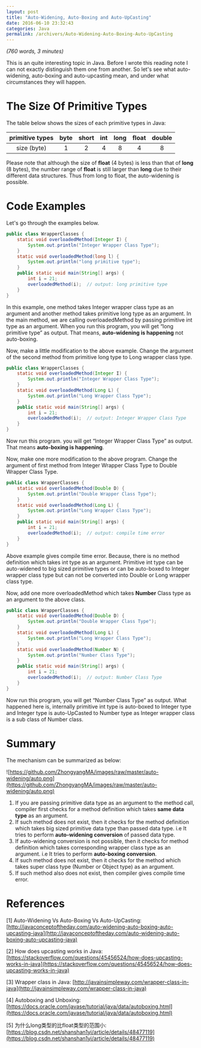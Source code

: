 ```yaml
---
layout: post
title: "Auto-Widening, Auto-Boxing and Auto-UpCasting"
date: 2016-06-10 23:32:43
categories: Java
permalink: /archivers/Auto-Widening-Auto-Boxing-Auto-UpCasting
---
```


_(760 words, 3 minutes)_

This is an quite interesting topic in Java. Before I wrote this reading note I can not exactly distinguish them one from another. So let's see what auto-widening, auto-boxing and auto-upcasting mean, and under what circumstances they will happen.

<!--more-->

# The Size Of Primitive Types

The table below shows the sizes of each primitive types in Java:

| primitive types | byte | short | int  | long | float | double |
| :-------------: | :--: | :---: | :--: | :--: | :---: | :----: |
|   size (byte)   |  1   |   2   |  4   |  8   |   4   |   8    |

Please note that although the size of **float** (4 bytes) is less than that of **long** (8 bytes), the number range of **float** is still larger than **long** due to their different data structures. Thus from long to float, the auto-widening is possible.

# Code Examples

Let's go through the examples below.

```java
public class WrapperClasses {
    static void overloadedMethod(Integer I) {
        System.out.println("Integer Wrapper Class Type");
    }
    static void overloadedMethod(long l) {
        System.out.println("long primitive type");
    }
    public static void main(String[] args) {
        int i = 21;
        overloadedMethod(i);  // output: long primitive type
    }
}
```

In this example, one method takes Integer wrapper class type as an argument and another method takes primitive long type as an argument. In the main method, we are calling overloadedMethod by passing primitive int type as an argument. When you run this program, you will get “long primitive type” as output. That means, **auto-widening is happening** not auto-boxing.

Now, make a little modification to the above example. Change the argument of the second method from primitive long type to Long wrapper class type.

```java
public class WrapperClasses {
    static void overloadedMethod(Integer I) {
        System.out.println("Integer Wrapper Class Type");
    }
    static void overloadedMethod(Long L) {
        System.out.println("Long Wrapper Class Type");
    }
    public static void main(String[] args) {
        int i = 21;
        overloadedMethod(i);  // output: Integer Wrapper Class Type
    }
}
```

Now run this program. you will get “Integer Wrapper Class Type” as output. That means **auto-boxing is happening**.

Now, make one more modification to the above program. Change the argument of first method from Integer Wrapper Class Type to Double Wrapper Class Type.

```java
public class WrapperClasses {
    static void overloadedMethod(Double D) {
        System.out.println("Double Wrapper Class Type");
    }
    static void overloadedMethod(Long L) {
        System.out.println("Long Wrapper Class Type");
    }
    public static void main(String[] args) {
        int i = 21;
        overloadedMethod(i);  // output: compile time error
    }
}
```

Above example gives compile time error. Because, there is no method definition which takes int type as an argument. Primitive int type can be auto-widened to big sized primitive types or can be auto-boxed to Integer wrapper class type but can not be converted into Double or Long wrapper class type.

Now, add one more overloadedMethod which takes **Number** Class type as an argument to the above class.

```java
public class WrapperClasses {
    static void overloadedMethod(Double D) {
        System.out.println("Double Wrapper Class Type");
    }
    static void overloadedMethod(Long L) {
        System.out.println("Long Wrapper Class Type");
    }
    static void overloadedMethod(Number N) {
        System.out.println("Number Class Type");
    }
    public static void main(String[] args) {
        int i = 21;
        overloadedMethod(i);  // output: Number Class Type
    }
}
```

Now run this program, you will get “Number Class Type” as output. What happened here is, internally primitive int type is auto-boxed to Integer type and Integer type is auto-UpCasted to Number type as Integer wrapper class is a sub class of Number class.

# Summary

The mechanism can be summarized as below:

![https://github.com/ZhongyangMA/images/raw/master/auto-widening/auto.png](https://github.com/ZhongyangMA/images/raw/master/auto-widening/auto.png)

1. If you are passing primitive data type as an argument to the method call, compiler first checks for a method definition which takes **same data type** as an argument.
2. If such method does not exist, then it checks for the method definition which takes big sized primitive data type than passed data type. i.e It tries to perform **auto-widening conversion** of passed data type.
3. If auto-widening conversion is not possible, then it checks for method definition which takes corresponding wrapper class type as an argument. i.e It tries to perform **auto-boxing conversion**.
4. If such method does not exist, then it checks for the method which takes super class type (Number or Object type) as an argument.
5. If such method also does not exist, then compiler gives compile time error.



# References

[1] Auto-Widening Vs Auto-Boxing Vs Auto-UpCasting: [http://javaconceptoftheday.com/auto-widening-auto-boxing-auto-upcasting-java](http://javaconceptoftheday.com/auto-widening-auto-boxing-auto-upcasting-java)

[2] How does upcasting works in Java: [https://stackoverflow.com/questions/45456524/how-does-upcasting-works-in-java](https://stackoverflow.com/questions/45456524/how-does-upcasting-works-in-java)

[3] Wrapper class in Java: [http://javainsimpleway.com/wrapper-class-in-java](http://javainsimpleway.com/wrapper-class-in-java)

[4] Autoboxing and Unboxing: [https://docs.oracle.com/javase/tutorial/java/data/autoboxing.html](https://docs.oracle.com/javase/tutorial/java/data/autoboxing.html)

[5] 为什么long类型的比float类型的范围小: [https://blog.csdn.net/shanshan1yi/article/details/48477119](https://blog.csdn.net/shanshan1yi/article/details/48477119)




